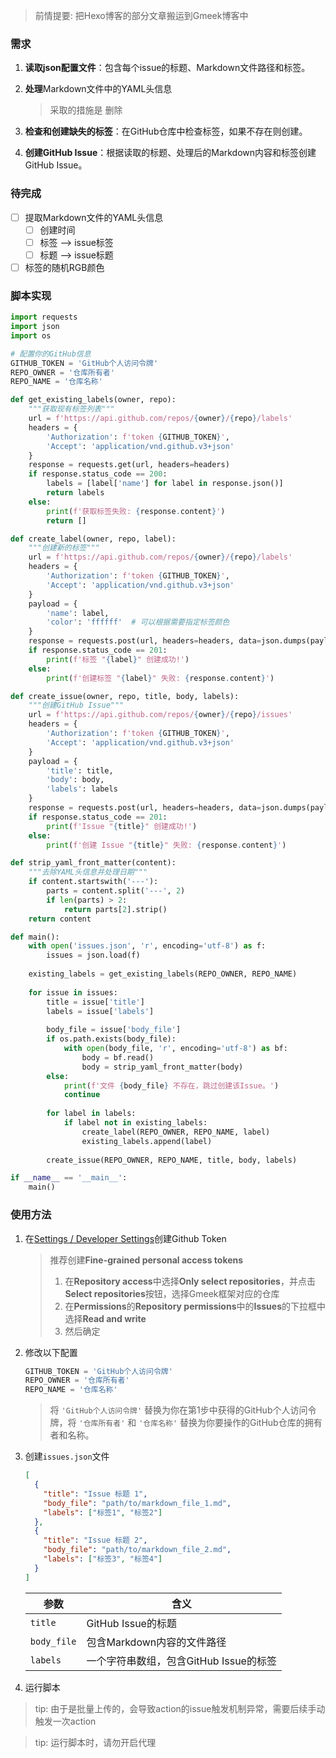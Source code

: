 > 前情提要: 把Hexo博客的部分文章搬运到Gmeek博客中

### 需求

1. **读取json配置文件**：包含每个issue的标题、Markdown文件路径和标签。

2. **处理**Markdown文件中的YAML头信息

   > 采取的措施是 删除

3. **检查和创建缺失的标签**：在GitHub仓库中检查标签，如果不存在则创建。

4. **创建GitHub Issue**：根据读取的标题、处理后的Markdown内容和标签创建GitHub Issue。

### 待完成

- [ ] 提取Markdown文件的YAML头信息
  - [ ] 创建时间
  - [ ] 标签 –> issue标签
  - [ ] 标题 –> issue标题
- [ ] 标签的随机RGB颜色

### 脚本实现

```python
import requests
import json
import os

# 配置你的GitHub信息
GITHUB_TOKEN = 'GitHub个人访问令牌'
REPO_OWNER = '仓库所有者'
REPO_NAME = '仓库名称'

def get_existing_labels(owner, repo):
    """获取现有标签列表"""
    url = f'https://api.github.com/repos/{owner}/{repo}/labels'
    headers = {
        'Authorization': f'token {GITHUB_TOKEN}',
        'Accept': 'application/vnd.github.v3+json'
    }
    response = requests.get(url, headers=headers)
    if response.status_code == 200:
        labels = [label['name'] for label in response.json()]
        return labels
    else:
        print(f'获取标签失败: {response.content}')
        return []

def create_label(owner, repo, label):
    """创建新的标签"""
    url = f'https://api.github.com/repos/{owner}/{repo}/labels'
    headers = {
        'Authorization': f'token {GITHUB_TOKEN}',
        'Accept': 'application/vnd.github.v3+json'
    }
    payload = {
        'name': label,
        'color': 'ffffff'  # 可以根据需要指定标签颜色
    }
    response = requests.post(url, headers=headers, data=json.dumps(payload))
    if response.status_code == 201:
        print(f'标签 "{label}" 创建成功!')
    else:
        print(f'创建标签 "{label}" 失败: {response.content}')

def create_issue(owner, repo, title, body, labels):
    """创建GitHub Issue"""
    url = f'https://api.github.com/repos/{owner}/{repo}/issues'
    headers = {
        'Authorization': f'token {GITHUB_TOKEN}',
        'Accept': 'application/vnd.github.v3+json'
    }
    payload = {
        'title': title,
        'body': body,
        'labels': labels
    }
    response = requests.post(url, headers=headers, data=json.dumps(payload))
    if response.status_code == 201:
        print(f'Issue "{title}" 创建成功!')
    else:
        print(f'创建 Issue "{title}" 失败: {response.content}')

def strip_yaml_front_matter(content):
    """去除YAML头信息并处理日期"""
    if content.startswith('---'):
        parts = content.split('---', 2)
        if len(parts) > 2:
            return parts[2].strip()
    return content

def main():
    with open('issues.json', 'r', encoding='utf-8') as f:
        issues = json.load(f)
    
    existing_labels = get_existing_labels(REPO_OWNER, REPO_NAME)
    
    for issue in issues:
        title = issue['title']
        labels = issue['labels']
        
        body_file = issue['body_file']
        if os.path.exists(body_file):
            with open(body_file, 'r', encoding='utf-8') as bf:
                body = bf.read()
                body = strip_yaml_front_matter(body)
        else:
            print(f'文件 {body_file} 不存在，跳过创建该Issue。')
            continue
        
        for label in labels:
            if label not in existing_labels:
                create_label(REPO_OWNER, REPO_NAME, label)
                existing_labels.append(label)
        
        create_issue(REPO_OWNER, REPO_NAME, title, body, labels)

if __name__ == '__main__':
    main()
```

### 使用方法

1. 在[Settings / Developer Settings](https://github.com/settings/tokens)创建Github Token

   > 推荐创建**Fine-grained personal access tokens**
   >
   > 1. 在**Repository access**中选择**Only select repositories**，并点击**Select repositories**按钮，选择Gmeek框架对应的仓库
   > 2. 在**Permissions**的**Repository permissions**中的**Issues**的下拉框中选择**Read and write**
   > 3. 然后确定

2. 修改以下配置

   ```python
   GITHUB_TOKEN = 'GitHub个人访问令牌'
   REPO_OWNER = '仓库所有者'
   REPO_NAME = '仓库名称'
   ```

   > 将 `'GitHub个人访问令牌'` 替换为你在第1步中获得的GitHub个人访问令牌，将 `'仓库所有者'` 和 `'仓库名称'` 替换为你要操作的GitHub仓库的拥有者和名称。

3. 创建`issues.json`文件

   ```json
   [
     {
       "title": "Issue 标题 1",
       "body_file": "path/to/markdown_file_1.md",
       "labels": ["标签1", "标签2"]
     },
     {
       "title": "Issue 标题 2",
       "body_file": "path/to/markdown_file_2.md",
       "labels": ["标签3", "标签4"]
     }
   ]
   ```

   | 参数        | 含义                                   |
   | ----------- | -------------------------------------- |
   | `title`     | GitHub Issue的标题                     |
   | `body_file` | 包含Markdown内容的文件路径             |
   | `labels`    | 一个字符串数组，包含GitHub Issue的标签 |

4. 运行脚本

> tip: 由于是批量上传的，会导致action的issue触发机制异常，需要后续手动触发一次action

> tip: 运行脚本时，请勿开启代理








































































































































































